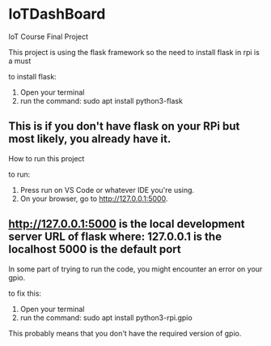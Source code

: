 # IoTDashBoard
IoT Course Final Project

This project is using the flask framework so the need to install flask in rpi is a must

to install flask:

1. Open your terminal
2. run the command: sudo apt install python3-flask

This is if you don't have flask on your RPi but most likely, you already have it.
----------------------------------------------------------------------------------------
How to run this project

to run:

1. Press run on VS Code or whatever IDE you're using.
2. On your browser, go to http://127.0.0.1:5000.

http://127.0.0.1:5000 is the local development server URL of flask where:
127.0.0.1 is the localhost
5000 is the default port
----------------------------------------------------------------------------------------
In some part of trying to run the code, you might encounter an error on your gpio.

to fix this:

1. Open your terminal
2. run the command: sudo apt install python3-rpi.gpio

This probably means that you don't have the required version of gpio.